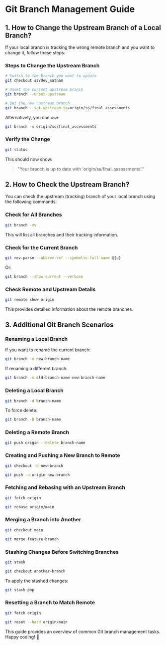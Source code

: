 # Git Branch Management Guide

## 1. How to Change the Upstream Branch of a Local Branch?

If your local branch is tracking the wrong remote branch and you want to change it, follow these steps:

### **Steps to Change the Upstream Branch**

```sh
# Switch to the branch you want to update
git checkout ss/dev_satnam

# Unset the current upstream branch
git branch --unset-upstream

# Set the new upstream branch
git branch --set-upstream-to=origin/ss/final_assessments
```

Alternatively, you can use:

```sh
git branch -u origin/ss/final_assessments
```

### **Verify the Change**

```sh
git status
```

This should now show:

> "Your branch is up to date with 'origin/ss/final\_assessments'."

## 2. How to Check the Upstream Branch?

You can check the upstream (tracking) branch of your local branch using the following commands:

### **Check for All Branches**

```sh
git branch -vv
```

This will list all branches and their tracking information.

### **Check for the Current Branch**

```sh
git rev-parse --abbrev-ref --symbolic-full-name @{u}
```

Or:

```sh
git branch --show-current --verbose
```

### **Check Remote and Upstream Details**

```sh
git remote show origin
```

This provides detailed information about the remote branches.

## 3. Additional Git Branch Scenarios

### **Renaming a Local Branch**

If you want to rename the current branch:

```sh
git branch -m new-branch-name
```

If renaming a different branch:

```sh
git branch -m old-branch-name new-branch-name
```

### **Deleting a Local Branch**

```sh
git branch -d branch-name
```

To force delete:

```sh
git branch -D branch-name
```

### **Deleting a Remote Branch**

```sh
git push origin --delete branch-name
```

### **Creating and Pushing a New Branch to Remote**

```sh
git checkout -b new-branch

git push -u origin new-branch
```

### **Fetching and Rebasing with an Upstream Branch**

```sh
git fetch origin

git rebase origin/main
```

### **Merging a Branch into Another**

```sh
git checkout main

git merge feature-branch
```

### **Stashing Changes Before Switching Branches**

```sh
git stash

git checkout another-branch
```

To apply the stashed changes:

```sh
git stash pop
```

### **Resetting a Branch to Match Remote**

```sh
git fetch origin

git reset --hard origin/main
```

This guide provides an overview of common Git branch management tasks. Happy coding! 🚀

